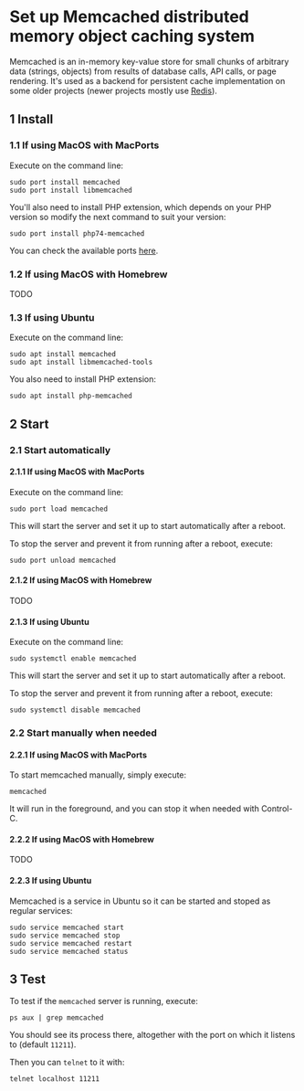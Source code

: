 # Set up Memcached distributed memory object caching system

Memcached is an in-memory key-value store for small chunks of arbitrary data
(strings, objects) from results of database calls, API calls, or page rendering.
It's used as a backend for persistent cache implementation on some older projects
(newer projects mostly use [Redis](../redis)).

## 1 Install

### 1.1 If using MacOS with MacPorts

Execute on the command line:
```console
sudo port install memcached
sudo port install libmemcached
```

You'll also need to install PHP extension, which depends on your PHP version so modify the next command to suit your version:
```console
sudo port install php74-memcached
```
You can check the available ports [here](https://ports.macports.org/?search=memcached).

### 1.2 If using MacOS with Homebrew

TODO

### 1.3 If using Ubuntu

Execute on the command line:

```console
sudo apt install memcached
sudo apt install libmemcached-tools
```

You also need to install PHP extension:

```console
sudo apt install php-memcached
```

## 2 Start

### 2.1 Start automatically

#### 2.1.1 If using MacOS with MacPorts

Execute on the command line:

```console
sudo port load memcached
```

This will start the server and set it up to start automatically after a reboot.

To stop the server and prevent it from running after a reboot, execute:

```console
sudo port unload memcached
```

#### 2.1.2 If using MacOS with Homebrew

TODO

#### 2.1.3 If using Ubuntu

Execute on the command line:

```console
sudo systemctl enable memcached
```

This will start the server and set it up to start automatically after a reboot.

To stop the server and prevent it from running after a reboot, execute:

```console
sudo systemctl disable memcached
```

### 2.2 Start manually when needed

#### 2.2.1 If using MacOS with MacPorts

To start memcached manually, simply execute:

```console
memcached
```
It will run in the foreground, and you can stop it when needed with Control-C.

#### 2.2.2 If using MacOS with Homebrew

TODO

#### 2.2.3 If using Ubuntu

Memcached is a service in Ubuntu so it can be started and stoped as regular
services:

```console
sudo service memcached start
sudo service memcached stop
sudo service memcached restart
sudo service memcached status
```

## 3 Test

To test if the `memcached` server is running, execute:

```console
ps aux | grep memcached
```

You should see its process there, altogether with the port on which it
listens to (default `11211`).

Then you can `telnet` to it with:

```console
telnet localhost 11211
```